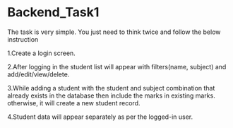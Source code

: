 # Backend_Task1

The task is very simple. You just need to think twice and follow the below instruction

1.Create a login screen.

2.After logging in the student list will appear with filters(name, subject) and add/edit/view/delete.

3.While adding a student with the student and subject combination that already exists in the database then include the marks in existing marks. otherwise, it will create a new student record.

4.Student data will appear separately as per the logged-in user.
